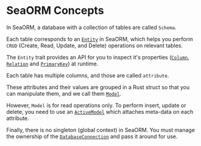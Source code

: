 # SeaORM Concepts

In SeaORM, a database with a collection of tables are called `Schema`.

Each table corresponds to an [`Entity`](/docs/generate-entity/entity-structure#entity) in SeaORM, which helps you perform `CRUD` (Create, Read, Update, and Delete) operations on relevant tables.

The `Entity` trait provides an API for you to inspect it's properties ([`Column`](/docs/generate-entity/entity-structure#column), [`Relation`](/docs/generate-entity/entity-structure#relation) and [`PrimaryKey`](/docs/generate-entity/entity-structure#primary-key)) at runtime.

Each table has multiple columns, and those are called `attribute`.

These attributes and their values are grouped in a Rust struct so that you can manipulate them, and we call them [`Model`](/docs/generate-entity/entity-structure#model).

However, `Model` is for read operations only. To perform insert, update or delete, you need to use an [`ActiveModel`](/docs/generate-entity/entity-structure#active-model) which attaches meta-data on each attribute.

Finally, there is no singleton (global context) in SeaORM. You must manage the ownership of the [`DatabaseConnection`](/docs/install-and-config/connection) and pass it around for use.

